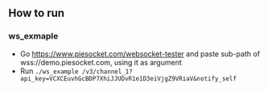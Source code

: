 ## How to run
### ws_exmaple
* Go https://www.piesocket.com/websocket-tester and paste sub-path of wss://demo.piesocket.com, using it as argument
* Run `./ws_example /v3/channel_1?api_key=VCXCEuvhGcBDP7XhiJJUDvR1e1D3eiVjgZ9VRiaV&notify_self`
